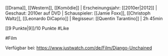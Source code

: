 [[Drama]], [[Western]], [[Komödie]] | Erscheinungsjahr: [[2010er|2012]] | Geschaut: 2010er auf DVD | Schauspieler: [[Jamie Foxx]], [[Christoph Waltz]], [[Leonardo DiCaprio]] | Regisseur: [[Quentin Tarantino]] | 2h 45min

[[9 Punkte|9]]/10 Punkte #Like 


#Film 

Verfügbar bei: https://www.justwatch.com/de/Film/Django-Unchained
